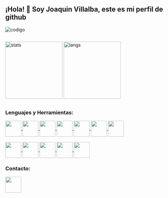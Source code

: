 ## ¡Hola! 👋 Soy Joaquin Villalba, este es mi perfil de github

<image src="cod.jpeg" alt="codigo">

##

<div>
  <image height="180em" src="https://github-readme-stats.vercel.app/api?username=villalbajoaquin&show_icons=true&theme=github_dark" alt="stats">
  <image height="180em" src="https://github-readme-stats.vercel.app/api/top-langs/?username=villalbajoaquin&layout=compact&theme=github_dark" alt="langs">
</div>

##

### Lenguajes y Herramientas:

<div style="display: inline_block">
  <a href="https://developer.mozilla.org/es/docs/Web/JavaScript">
    <img align="center" height="50px" src="https://cdn.jsdelivr.net/gh/devicons/devicon/icons/javascript/javascript-original.svg" />
  </a>
  <a href="https://nodejs.org/es/">
    <img align="center" height="50px" src="https://cdn.jsdelivr.net/gh/devicons/devicon/icons/nodejs/nodejs-original.svg" />
  </a>
  <a href="https://www.npmjs.com/">
    <img align="center" height="50px" src="https://cdn.jsdelivr.net/gh/devicons/devicon/icons/npm/npm-original-wordmark.svg" />
  </a>
  <a href="https://expressjs.com/es/">
    <img align="center" height="50px" src="https://cdn.jsdelivr.net/gh/devicons/devicon/icons/express/express-original.svg" />
  </a>
  <a href="https://devdocs.io/c/">
    <img align="center" height="50px" src="https://cdn.jsdelivr.net/gh/devicons/devicon@latest/icons/c/c-original.svg" />      
  </a>  
  <a href="https://www.python.org/">
    <img align="center" height="50px" src="https://cdn.jsdelivr.net/gh/devicons/devicon/icons/python/python-original.svg" />
  </a>
  <a href="https://www.djangoproject.com/">
    <img align="center" height="50px" src="https://cdn.jsdelivr.net/gh/devicons/devicon/icons/django/django-plain.svg" />
  </a>
  <br>
  <br>
  <a href="https://developer.mozilla.org/es/docs/Web/HTML">
    <img align="center" height="50px" src="https://cdn.jsdelivr.net/gh/devicons/devicon/icons/html5/html5-original.svg" />
  </a>
  <a href="https://developer.mozilla.org/es/docs/Web/CSS">
    <img align="center" height="50px" src="https://cdn.jsdelivr.net/gh/devicons/devicon/icons/css3/css3-original.svg" />
  </a>
  
  <a href="https://www.mysql.com/">
    <img align="center" height="50px" src="https://cdn.jsdelivr.net/gh/devicons/devicon/icons/mysql/mysql-original.svg" />
  </a>
  <a href="https://sequelize.org/">
    <img align="center" height="50px" src="https://cdn.jsdelivr.net/gh/devicons/devicon/icons/sequelize/sequelize-original.svg" />
  </a>
  
  <a href="https://www.mathworks.com/products/matlab.html">
    <img align="center" height="50px" src="https://cdn.jsdelivr.net/gh/devicons/devicon/icons/matlab/matlab-original.svg" />
  </a>
</div>

### Contacto:

<div style="display: inline_block">
  <a href="https://www.linkedin.com/in/joaquinvillalba/">
    <img align="center" height="50px" src="https://cdn.jsdelivr.net/gh/devicons/devicon/icons/linkedin/linkedin-original.svg" />
  </a>
</div>
